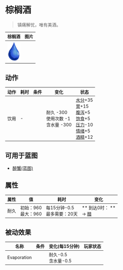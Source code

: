 # 棕榈酒  
> 镇痛解忧，唯有美酒。  
  
  棕榈酒  |   图片   
 ----  |  ----:   
   |  ![](Sprite/Thirst.png)   
  
## 动作  
动作  |  耗时  |  条件  |  变化  |  状态  
----  |  ----  |  ----  |  ----  |  ----  
饮用<br>  |  -  |    |  耐久  -300<br>使用次数  -1<br>含水量  -300  |  [水分](Hydration.md)+35<br>[胃](Stomach.md)+15<br>[腹泻](Diarrhoea.md)+5<br>[饱食](Satiation.md)+5<br>[压力](Stress.md)-10<br>[情绪](Morale.md)+5<br>[酒精](Alcohol.md)+12  
## 可用于蓝图  
- [醉蟹(蓝图)](Bp_DrunkenCrab.md)  
  
  
## 属性   
属性  |  值  |  耗时  |  变化  
----  |  ----  |  ----  |  ----  
耐久  |  初始：960<br>最大：960  |  每15分钟-0.5<br>最多需要：20天  |  ** 到达0时： **<br>→ [醋](LQ_Vinegar.md)  
## 被动效果  
名称  |  条件  |  变化(每15分钟)  |  玩家状态  
----  |  ----  |  ----  |  ----  
Evaporation  |    |  耐久-0.5<br>含水量-0.5  |    
